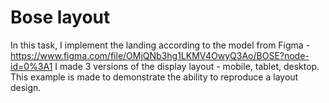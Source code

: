# Bose layout
In this task, I implement the landing according to the model from Figma - https://www.figma.com/file/OMjQNb3hg1LKMV4OwyQ3Ao/BOSE?node-id=0%3A1
I made 3 versions of the display layout - mobile, tablet, desktop.
This example is made to demonstrate the ability to reproduce a layout design.
